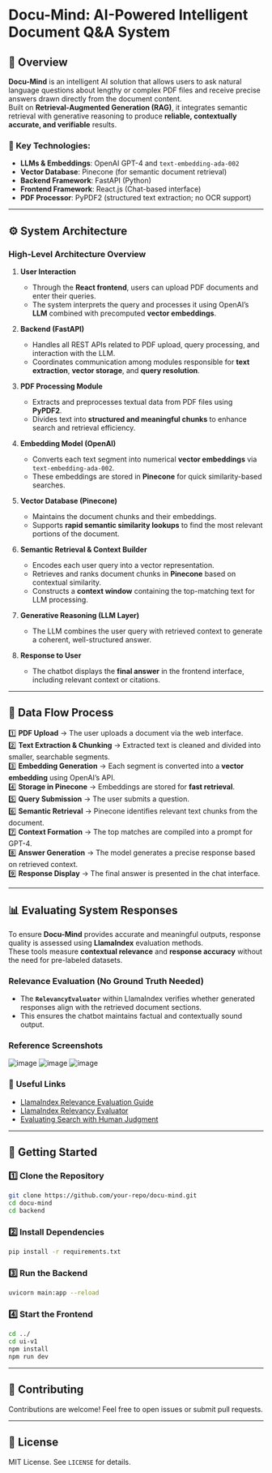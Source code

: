 # Docu-Mind: AI-Powered Intelligent Document Q&A System  

## 📌 Overview  

**Docu-Mind** is an intelligent AI solution that allows users to ask natural language questions about lengthy or complex PDF files and receive precise answers drawn directly from the document content.  
Built on **Retrieval-Augmented Generation (RAG)**, it integrates semantic retrieval with generative reasoning to produce **reliable, contextually accurate, and verifiable** results.

### 🔹 Key Technologies:
- **LLMs & Embeddings**: OpenAI GPT-4 and `text-embedding-ada-002`  
- **Vector Database**: Pinecone (for semantic document retrieval)  
- **Backend Framework**: FastAPI (Python)  
- **Frontend Framework**: React.js (Chat-based interface)  
- **PDF Processor**: PyPDF2 (structured text extraction; no OCR support)  

---

## ⚙️ System Architecture  

### **High-Level Architecture Overview**

1. **User Interaction**
   - Through the **React frontend**, users can upload PDF documents and enter their queries.  
   - The system interprets the query and processes it using OpenAI’s **LLM** combined with precomputed **vector embeddings**.

2. **Backend (FastAPI)**
   - Handles all REST APIs related to PDF upload, query processing, and interaction with the LLM.  
   - Coordinates communication among modules responsible for **text extraction**, **vector storage**, and **query resolution**.

3. **PDF Processing Module**
   - Extracts and preprocesses textual data from PDF files using **PyPDF2**.  
   - Divides text into **structured and meaningful chunks** to enhance search and retrieval efficiency.

4. **Embedding Model (OpenAI)**
   - Converts each text segment into numerical **vector embeddings** via `text-embedding-ada-002`.  
   - These embeddings are stored in **Pinecone** for quick similarity-based searches.

5. **Vector Database (Pinecone)**
   - Maintains the document chunks and their embeddings.  
   - Supports **rapid semantic similarity lookups** to find the most relevant portions of the document.

6. **Semantic Retrieval & Context Builder**
   - Encodes each user query into a vector representation.  
   - Retrieves and ranks document chunks in **Pinecone** based on contextual similarity.  
   - Constructs a **context window** containing the top-matching text for LLM processing.

7. **Generative Reasoning (LLM Layer)**
   - The LLM combines the user query with retrieved context to generate a coherent, well-structured answer.

8. **Response to User**
   - The chatbot displays the **final answer** in the frontend interface, including relevant context or citations.

---

## 🔄 Data Flow Process  

1️⃣ **PDF Upload** → The user uploads a document via the web interface.  
2️⃣ **Text Extraction & Chunking** → Extracted text is cleaned and divided into smaller, searchable segments.  
3️⃣ **Embedding Generation** → Each segment is converted into a **vector embedding** using OpenAI’s API.  
4️⃣ **Storage in Pinecone** → Embeddings are stored for **fast retrieval**.  
5️⃣ **Query Submission** → The user submits a question.  
6️⃣ **Semantic Retrieval** → Pinecone identifies relevant text chunks from the document.  
7️⃣ **Context Formation** → The top matches are compiled into a prompt for GPT-4.  
8️⃣ **Answer Generation** → The model generates a precise response based on retrieved context.  
9️⃣ **Response Display** → The final answer is presented in the chat interface.

---

## 📊 Evaluating System Responses  

To ensure **Docu-Mind** provides accurate and meaningful outputs, response quality is assessed using **LlamaIndex** evaluation methods.  
These tools measure **contextual relevance** and **response accuracy** without the need for pre-labeled datasets.

### **Relevance Evaluation (No Ground Truth Needed)**

- The **`RelevancyEvaluator`** within LlamaIndex verifies whether generated responses align with the retrieved document sections.  
- This ensures the chatbot maintains factual and contextually sound output.

### Reference Screenshots
![image](<img width="2298" height="1452" alt="image" src="https://github.com/user-attachments/assets/5591b099-4111-4e3d-aa3f-35318fa50dd6" />)
![image](https://github.com/user-attachments/assets/c68e0105-3bf9-48e4-a617-e6cf9acddc86)
![image](https://github.com/user-attachments/assets/e33d6f9f-3d95-46fa-8329-fd68437ddbe8)

### 🔗 **Useful Links**
- [LlamaIndex Relevance Evaluation Guide](https://docs.llamaindex.ai/en/module_guides/evaluating/usage_pattern.html)  
- [LlamaIndex Relevancy Evaluator](https://docs.llamaindex.ai/en/stable/examples/evaluation/relevancy_eval.html)  
- [Evaluating Search with Human Judgment](https://dtunkelang.medium.com/evaluating-search-using-human-judgement-fbb2eeba37d9)

---

## 🚀 Getting Started  

### **1️⃣ Clone the Repository**
```bash
git clone https://github.com/your-repo/docu-mind.git
cd docu-mind
cd backend
```

### **2️⃣ Install Dependencies**

```sh
pip install -r requirements.txt
```

### **3️⃣ Run the Backend**

```sh
uvicorn main:app --reload
```

### **4️⃣ Start the Frontend**

```sh
cd ../
cd ui-v1
npm install
npm run dev
```

---

## 🎯 Contributing

Contributions are welcome! Feel free to open issues or submit pull requests.

---

## 📜 License

MIT License. See `LICENSE` for details.
